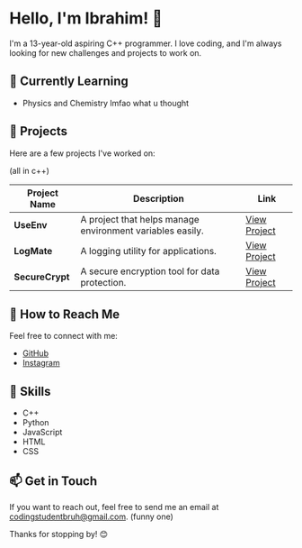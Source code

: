 # Hello, I'm Ibrahim! 👋

I'm a 13-year-old aspiring C++ programmer. I love coding, and I'm always looking for new challenges and projects to work on. 

## 🌱 Currently Learning
- Physics and Chemistry lmfao what u thought

## 🚀 Projects
Here are a few projects I've worked on:

(all in c++)

| Project Name   | Description                                  | Link                               |
|----------------|----------------------------------------------|------------------------------------|
| **UseEnv**     | A project that helps manage environment variables easily. | [View Project](https://github.com/yourusername/UseEnv) |
| **LogMate**    | A logging utility for applications.         | [View Project](https://github.com/yourusername/LogMate) |
| **SecureCrypt**| A secure encryption tool for data protection. | [View Project](https://github.com/yourusername/SecureCrypt) |

## 🤔 How to Reach Me
Feel free to connect with me:

- [GitHub](https://github.com/ibrahims-main)
- [Instagram](https://instagram.com/ibrahims._.main)

## 💼 Skills
- C++
- Python
- JavaScript
- HTML
- CSS

## 📫 Get in Touch
If you want to reach out, feel free to send me an email at [codingstudentbruh@gmail.com](mailto:codingstudentbruh@gmail.com). (funny one)

Thanks for stopping by! 😊

